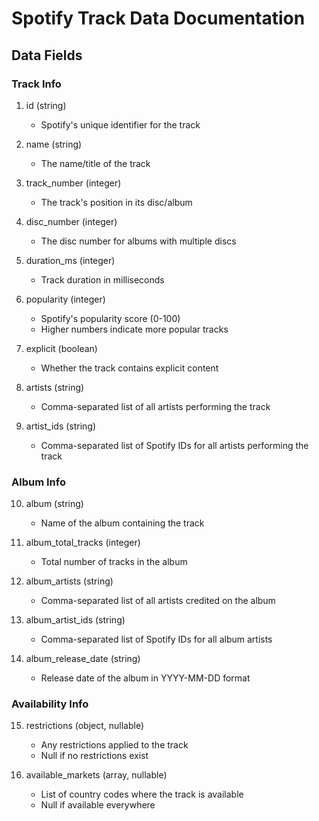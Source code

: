 # Spotify Track Data Documentation

## Data Fields

### Track Info
1. id (string)
   - Spotify's unique identifier for the track

2. name (string)
   - The name/title of the track

3. track_number (integer)
   - The track's position in its disc/album

4. disc_number (integer)
   - The disc number for albums with multiple discs

5. duration_ms (integer)
   - Track duration in milliseconds

6. popularity (integer)
   - Spotify's popularity score (0-100)
   - Higher numbers indicate more popular tracks

7. explicit (boolean)
   - Whether the track contains explicit content

8. artists (string)
   - Comma-separated list of all artists performing the track

9. artist_ids (string)
   - Comma-separated list of Spotify IDs for all artists performing the track

### Album Info
10. album (string)
    - Name of the album containing the track

11. album_total_tracks (integer)
    - Total number of tracks in the album

12. album_artists (string)
    - Comma-separated list of all artists credited on the album

13. album_artist_ids (string)
    - Comma-separated list of Spotify IDs for all album artists

14. album_release_date (string)
    - Release date of the album in YYYY-MM-DD format

### Availability Info
15. restrictions (object, nullable)
    - Any restrictions applied to the track
    - Null if no restrictions exist

16. available_markets (array, nullable)
    - List of country codes where the track is available
    - Null if available everywhere
